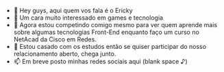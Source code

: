 - 👋 Hey guys, aqui quem vos fala é o Ericky
- 👀 Um cara muito interessado em games e tecnologia
- 🌱 Agora estou competindo comigo mesmo para ver quem aprende mais sobre algumas tecnologias Front-End enquanto faço um curso no NetAcad da Cisco em Redes.
- 💞️ Estou casado com os estudos então se quiser participar do nosso relacionamento aberto, chega junto.
- 📫 Em breve posto minhas redes sociais aqui (blank space ♪)

<!---
erickystn/erickystn is a ✨ special ✨ repository because its `README.md` (this file) appears on your GitHub profile.
You can click the Preview link to take a look at your changes.
--->
